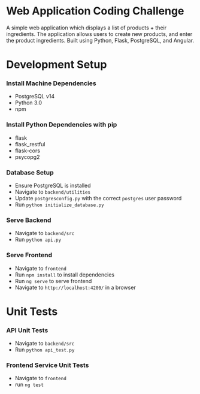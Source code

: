 # Web Application Coding Challenge
A simple web application which displays a list of products + their ingredients. The application allows users to create new products, and enter the product ingredients. Built using Python, Flask, PostgreSQL, and Angular.

# Development Setup
### Install Machine Dependencies
- PostgreSQL v14
- Python 3.0
- npm

### Install Python Dependencies with pip
- flask
- flask_restful
- flask-cors
- psycopg2

### Database Setup
- Ensure PostgreSQL is installed
- Navigate to `backend/utilities`
- Update `postgresconfig.py` with the correct `postgres` user password
- Run `python initialize_database.py`

### Serve Backend
- Navigate to `backend/src`
- Run `python api.py`

### Serve Frontend
- Navigate to `frontend`
- Run `npm install` to install dependencies
- Run `ng serve` to serve frontend
- Navigate to `http://localhost:4200/` in a browser

# Unit Tests
### API Unit Tests
- Navigate to `backend/src`
- Run `python api_test.py`

### Frontend Service Unit Tests
- Navigate to `frontend`
- run `ng test` 